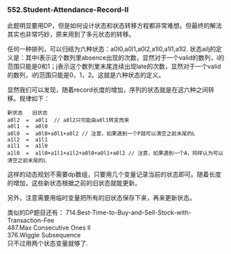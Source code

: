 ### 552.Student-Attendance-Record-II

此题明显要用DP，但是如何设计状态和状态转移方程都非常难想。但最终的解法其实也非常巧妙，原来用到了多元状态的转移。

任何一种排列，可以归结为六种状态：a0l0,a0l1,a0l2,a1l0,a1l1,a1l2. 状态ailj的定义是：其中i表示这个数列里absence出现的次数，显然对于一个valid的数列，i的范围只能是0和1；j表示这个数列里末尾连续出现late的次数，显然对于一个valid的数列，i的范围只能是0，1，2。这就是六种状态的定义。

显然我们可以发现，随着record长度的增加，序列的状态就是在这六种之间转移。规律如下：
```
新状态   旧状态
a0l2  =  a0l1  // a0l2只可能由a0l1转变而来
a0l1  =  a0l0
a0l0  =  a0l0+a0l1+a0l2 // 注意，如果遇到一个P就可以清空之前末尾的L
a1l2  =  a1l1
a1l1  =  a1l0
a1l0  =  a1l0+a1l1+a1l2+a0l0+a0l1+a0l2 // 注意，如果遇到一个A，同样认为可以清空之前末尾的L
```
这样的动态规划不需要dp数组，只要用几个变量记录当前的状态即可。随着长度的增加，这些新状态根据之前的旧状态就能更新。

另外，注意需要用临时变量把所有的旧状态保存下来，再来更新状态。

类似的DP题目还有：
714.Best-Time-to-Buy-and-Sell-Stock-with-Transaction-Fee    
487.Max Consecutive Ones II   
376.Wiggle Subsequence    
只不过用两个状态变量就够了.
